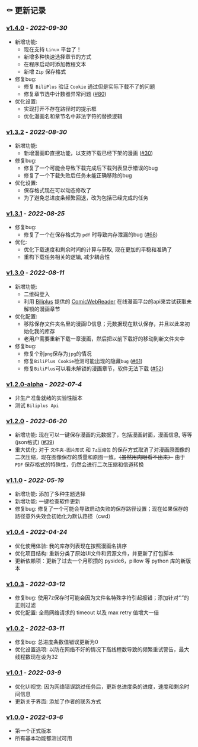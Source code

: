 ## ⚰️ 更新记录

### **[v1.4.0](https://github.com/Zeal-L/BiliBili-Manga-Downloader/releases/tag/v1.4.0)** - *2022-09-30*
- 新增功能:
  - 现在支持 `Linux` 平台了！
  - 新增多种快速选择章节的方式
  - 在程序启动时添加教程文本
  - 新增 `Zip` 保存格式
- 修复bug:
  - 修复 `BiliPlus` 验证 `Cookie` 通过但是实际下载不了的问题
  - 修复章节选中计数器异常问题 ([#80][i80])
- 优化设置:
  - 实现打开不存在路径时的提示框
  - 优化漫画名和章节名中非法字符的替换逻辑

[i80]: https://github.com/Zeal-L/BiliBili-Manga-Downloader/issues/80

### **[v1.3.2](https://github.com/Zeal-L/BiliBili-Manga-Downloader/releases/tag/v1.3.2)** - *2022-08-30*
- 新增功能:
  - 新增漫画ID直搜功能，以支持下载已经下架的漫画 ([#30][i30])
- 修复bug:
  - 修复了一个可能会导致下载完成后下载列表显示错误的bug
  - 修复了一个下载失败后任务未能正确移除的bug
- 优化设置:
  - 保存格式现在可以动态修改了
  - 为了避免总进度条频繁回退，改为包括已经完成的任务

[i30]: https://github.com/Zeal-L/BiliBili-Manga-Downloader/issues/30

### **[v1.3.1](https://github.com/Zeal-L/BiliBili-Manga-Downloader/releases/tag/v1.3.1)** - *2022-08-25*
- 修复bug:
  - 修复了一个在保存格式为 `pdf` 时导致内存泄漏的bug ([#68][i68])
- 优化:
  - 优化下载速度和剩余时间的计算与获取, 现在更加的平稳和准确了
  - 重构下载任务相关的逻辑, 减少耦合性

[i68]: https://github.com/Zeal-L/BiliBili-Manga-Downloader/issues/68

### **[v1.3.0](https://github.com/Zeal-L/BiliBili-Manga-Downloader/releases/tag/v1.3.0)** - *2022-08-11*
- 新增功能:
  - 二维码登入
  - 利用 [Biliplus](https://www.biliplus.com/) 提供的 [ComicWebReader](https://www.biliplus.com/manga/) 在线漫画平台的api来尝试获取未解锁的漫画章节
- 优化配置:
  - 移除保存文件夹名里的漫画ID信息；元数据现在默认保存，并且以此来初始化我的库存
  - 老用户需要重新下载一章漫画，然后把以前下载好的移动到新文件夹中
- 修复bug:
  - 修复个别`png`保存为`jpg`的情况
  - 修复`BiliPlus Cookie`检测可能出现的隐藏`bug` ([#61][i61])
  - 修复`BiliPlus`可以看未解锁的漫画章节，软件无法下载 ([#52][i52])

[i52]: https://github.com/Zeal-L/BiliBili-Manga-Downloader/issues/52
[i61]: https://github.com/Zeal-L/BiliBili-Manga-Downloader/issues/61

### **[v1.2.0-alpha](https://github.com/Zeal-L/BiliBili-Manga-Downloader/releases/tag/v1.2.0-alpha)** - *2022-07-4*
- 非生产准备就绪的实验性版本
- 测试 `Biliplus Api`

### **[v1.2.0](https://github.com/Zeal-L/BiliBili-Manga-Downloader/releases/tag/v1.2.0)** - *2022-06-20*
- 新增功能: 现在可以一键保存漫画的元数据了，包括漫画封面，漫画信息, 等等 (json格式) ([#39][i39])
- 重大优化: 对于 `文件夹-图片形式` 和 `7z压缩包` 的保存方式取消了对漫画原图像的二次压缩，现在图像保存的质量和原图一致。~~（虽然用肉眼看不出来）~~ 由于 `PDF` 保存格式的特殊性，仍然会进行二次压缩和信道转换

[i39]: https://github.com/Zeal-L/BiliBili-Manga-Downloader/issues/39

### **[v1.1.0](https://github.com/Zeal-L/BiliBili-Manga-Downloader/releases/tag/v1.1.0)** - *2022-05-19*
- 新增功能: 添加了多种主题选择
- 新增功能: 一键检查软件更新
- 修复bug: 修复了一个可能会导致启动失败的保存路径设置；现在如果保存的路径意外失效会初始化为默认路径（cwd）

### **[v1.0.4](https://github.com/Zeal-L/BiliBili-Manga-Downloader/releases/tag/v1.0.4)** - *2022-04-24*
- 优化使用体验: 我的库存列表现在按照漫画名排序
- 优化项目结构: 重新分类了原始UI文件和资源文件，并更新了打包脚本
- 更新依赖项：更新了过去一个月积攒的 pyside6，pillow 等 python 库的新版本

### **[v1.0.3](https://github.com/Zeal-L/BiliBili-Manga-Downloader/releases/tag/v1.0.3)** - *2022-03-12*
- 修复bug: 使用7z保存时可能会因为文件名特殊字符引起报错；添加针对“.”的正则过滤
- 优化配置: 全局网络请求的 timeout 以及 max retry 值增大一倍

### **[v1.0.2](https://github.com/Zeal-L/BiliBili-Manga-Downloader/releases/tag/v1.0.2)** - *2022-03-11*
- 修复bug: 总进度条数值错误更新为0
- 优化设置选项: 以防在网络不好的情况下高线程数导致的频繁重试警告，最大线程数现在设为32

### **[v1.0.1](https://github.com/Zeal-L/BiliBili-Manga-Downloader/releases/tag/v1.0.1)** - *2022-03-9*
- 优化UI视觉: 因为网络错误跳过任务后，更新总进度条的进度，速度和剩余时间信息
- 更新关于界面: 添加了作者的联系方式

### **[v1.0.0](https://github.com/Zeal-L/BiliBili-Manga-Downloader/releases/tag/v1.0.0)** - *2022-03-6*
- 第一个正式版本
- 所有基本功能都测试可用